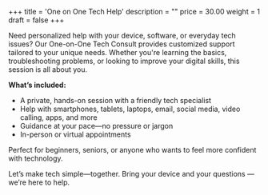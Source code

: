+++
title = 'One on One Tech Help'
description = ""
price = 30.00
weight = 1
draft = false
+++

Need personalized help with your device, software, or everyday tech issues? Our One-on-One Tech Consult provides customized support tailored to your unique needs. Whether you're learning the basics, troubleshooting problems, or looking to improve your digital skills, this session is all about you.

**What’s included:**
* A private, hands-on session with a friendly tech specialist
* Help with smartphones, tablets, laptops, email, social media, video calling, apps, and more
* Guidance at your pace—no pressure or jargon
* In-person or virtual appointments

Perfect for beginners, seniors, or anyone who wants to feel more confident with technology.

Let’s make tech simple—together. Bring your device and your questions — we’re here to help.